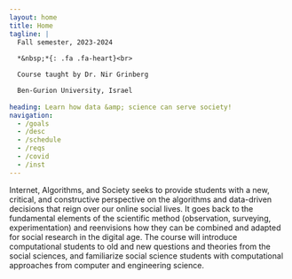 ```yaml
---
layout: home
title: Home
tagline: |
  Fall semester, 2023-2024
  
  *&nbsp;*{: .fa .fa-heart}<br>

  Course taught by Dr. Nir Grinberg

  Ben-Gurion University, Israel
  
heading: Learn how data &amp; science can serve society!
navigation:
  - /goals
  - /desc
  - /schedule
  - /reqs
  - /covid
  - /inst
---
```


Internet, Algorithms, and Society seeks to provide students with a new, critical, and constructive perspective on the algorithms and data-driven decisions that reign over our online social lives. It goes back to the fundamental elements of the scientific method (observation, surveying, experimentation) and reenvisions how they can be combined and adapted for social research in the digital age. The course will introduce computational students to old and new questions and theories from the social sciences, and familiarize social science students with computational approaches from computer and engineering science. 